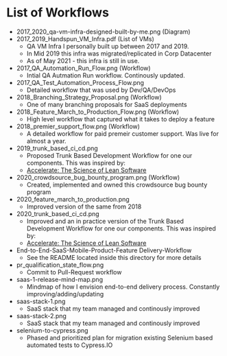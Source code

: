 # List of Workflows
* 2017_2020_qa-vm-infra-designed-built-by-me.png (Diagram)
* 2017_2019_Handspun_VM_Infra.pdf (List of VMs)
	* QA VM Infra I personally built up between 2017 and 2019.
	* In Mid 2019 this infra was migrated/replicated in Corp Datacenter
	* As of May 2021 - this infra is still in use.
* 2017_QA_Automation_Run_Flow.png (Workflow)
	* Intial QA Autmation Run workflow. Continously updated.
* 2017_QA_Test_Automation_Process_Flow.png
	* Detailed workflow that was used by Dev/QA/DevOps
* 2018_Branching_Strategy_Proposal.png (Workflow)
	* One of many branching proposals for SaaS deployments
* 2018_Feature_March_to_Production_Flow.png (Workflow)
	* High level workflow that captured what it takes to deploy a feature
* 2018_premier_support_flow.png (Workflow)
	* A detailed workflow for paid premeir customer support. Was live for almost a year.
* 2019_trunk_based_ci_cd.png
	* Proposed Trunk Based Development Workflow for one our components. This was inspired by:
	* [Accelerate: The Science of Lean Software](https://www.amazon.com/Accelerate-Software-Performing-Technology-Organizations/dp/1942788339)
* 2020_crowdsource_bug_bounty_program.png (Workflow)
	* Created, implemented and owned this crowdsource bug bounty program
* 2020_feature_march_to_production.png
	* Improved version of the same from 2018
* 2020_trunk_based_ci_cd.png
	* Improved and an in practice version of the Trunk Based Development Workflow for one our components. This was inspired by:
	* [Accelerate: The Science of Lean Software](https://www.amazon.com/Accelerate-Software-Performing-Technology-Organizations/dp/1942788339)
* End-to-End-SaaS-Mobile-Product-Feature Delivery-Workflow
	* See the README located inside this directory for more details
* pr_qualification_state_flow.png
	* Commit to Pull-Request workflow
* saas-1-release-mind-map.png
	* Mindmap of how I envision end-to-end delivery process. Constantly improving/adding/updating
* saas-stack-1.png
	* SaaS stack that my team managed and continously improved
* saas-stack-2.png
	* SaaS stack that my team managed and continously improved
* selenium-to-cypress.png
	* Phased and prioritized plan for migration existing Selenium based automated tests to Cypress.IO
